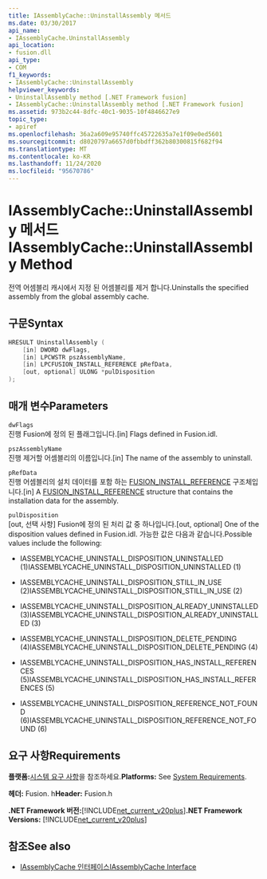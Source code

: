 ```yaml
---
title: IAssemblyCache::UninstallAssembly 메서드
ms.date: 03/30/2017
api_name:
- IAssemblyCache.UninstallAssembly
api_location:
- fusion.dll
api_type:
- COM
f1_keywords:
- IAssemblyCache::UninstallAssembly
helpviewer_keywords:
- UninstallAssembly method [.NET Framework fusion]
- IAssemblyCache::UninstallAssembly method [.NET Framework fusion]
ms.assetid: 973b2c44-8dfc-40c1-9035-10f4846627e9
topic_type:
- apiref
ms.openlocfilehash: 36a2a609e95740ffc45722635a7e1f09e0ed5601
ms.sourcegitcommit: d8020797a6657d0fbbdff362b80300815f682f94
ms.translationtype: MT
ms.contentlocale: ko-KR
ms.lasthandoff: 11/24/2020
ms.locfileid: "95670786"
---
```

# <a name="iassemblycacheuninstallassembly-method"></a><span data-ttu-id="0164f-102">IAssemblyCache::UninstallAssembly 메서드</span><span class="sxs-lookup"><span data-stu-id="0164f-102">IAssemblyCache::UninstallAssembly Method</span></span>

<span data-ttu-id="0164f-103">전역 어셈블리 캐시에서 지정 된 어셈블리를 제거 합니다.</span><span class="sxs-lookup"><span data-stu-id="0164f-103">Uninstalls the specified assembly from the global assembly cache.</span></span>  
  
## <a name="syntax"></a><span data-ttu-id="0164f-104">구문</span><span class="sxs-lookup"><span data-stu-id="0164f-104">Syntax</span></span>  
  
```cpp  
HRESULT UninstallAssembly (  
    [in] DWORD dwFlags,  
    [in] LPCWSTR pszAssemblyName,  
    [in] LPCFUSION_INSTALL_REFERENCE pRefData,  
    [out, optional] ULONG *pulDisposition  
);  
```  
  
## <a name="parameters"></a><span data-ttu-id="0164f-105">매개 변수</span><span class="sxs-lookup"><span data-stu-id="0164f-105">Parameters</span></span>  

 `dwFlags`  
 <span data-ttu-id="0164f-106">진행 Fusion에 정의 된 플래그입니다.</span><span class="sxs-lookup"><span data-stu-id="0164f-106">[in] Flags defined in Fusion.idl.</span></span>  
  
 `pszAssemblyName`  
 <span data-ttu-id="0164f-107">진행 제거할 어셈블리의 이름입니다.</span><span class="sxs-lookup"><span data-stu-id="0164f-107">[in] The name of the assembly to uninstall.</span></span>  
  
 `pRefData`  
 <span data-ttu-id="0164f-108">진행 어셈블리의 설치 데이터를 포함 하는 [FUSION_INSTALL_REFERENCE](fusion-install-reference-structure.md) 구조체입니다.</span><span class="sxs-lookup"><span data-stu-id="0164f-108">[in] A [FUSION_INSTALL_REFERENCE](fusion-install-reference-structure.md) structure that contains the installation data for the assembly.</span></span>  
  
 `pulDisposition`  
 <span data-ttu-id="0164f-109">[out, 선택 사항] Fusion에 정의 된 처리 값 중 하나입니다.</span><span class="sxs-lookup"><span data-stu-id="0164f-109">[out, optional] One of the disposition values defined in Fusion.idl.</span></span> <span data-ttu-id="0164f-110">가능한 값은 다음과 같습니다.</span><span class="sxs-lookup"><span data-stu-id="0164f-110">Possible values include the following:</span></span>  
  
- <span data-ttu-id="0164f-111">IASSEMBLYCACHE_UNINSTALL_DISPOSITION_UNINSTALLED (1)</span><span class="sxs-lookup"><span data-stu-id="0164f-111">IASSEMBLYCACHE_UNINSTALL_DISPOSITION_UNINSTALLED (1)</span></span>  
  
- <span data-ttu-id="0164f-112">IASSEMBLYCACHE_UNINSTALL_DISPOSITION_STILL_IN_USE (2)</span><span class="sxs-lookup"><span data-stu-id="0164f-112">IASSEMBLYCACHE_UNINSTALL_DISPOSITION_STILL_IN_USE (2)</span></span>  
  
- <span data-ttu-id="0164f-113">IASSEMBLYCACHE_UNINSTALL_DISPOSITION_ALREADY_UNINSTALLED (3)</span><span class="sxs-lookup"><span data-stu-id="0164f-113">IASSEMBLYCACHE_UNINSTALL_DISPOSITION_ALREADY_UNINSTALLED (3)</span></span>  
  
- <span data-ttu-id="0164f-114">IASSEMBLYCACHE_UNINSTALL_DISPOSITION_DELETE_PENDING (4)</span><span class="sxs-lookup"><span data-stu-id="0164f-114">IASSEMBLYCACHE_UNINSTALL_DISPOSITION_DELETE_PENDING (4)</span></span>  
  
- <span data-ttu-id="0164f-115">IASSEMBLYCACHE_UNINSTALL_DISPOSITION_HAS_INSTALL_REFERENCES (5)</span><span class="sxs-lookup"><span data-stu-id="0164f-115">IASSEMBLYCACHE_UNINSTALL_DISPOSITION_HAS_INSTALL_REFERENCES (5)</span></span>  
  
- <span data-ttu-id="0164f-116">IASSEMBLYCACHE_UNINSTALL_DISPOSITION_REFERENCE_NOT_FOUND (6)</span><span class="sxs-lookup"><span data-stu-id="0164f-116">IASSEMBLYCACHE_UNINSTALL_DISPOSITION_REFERENCE_NOT_FOUND (6)</span></span>  
  
## <a name="requirements"></a><span data-ttu-id="0164f-117">요구 사항</span><span class="sxs-lookup"><span data-stu-id="0164f-117">Requirements</span></span>  

 <span data-ttu-id="0164f-118">**플랫폼:**[시스템 요구 사항](../../get-started/system-requirements.md)을 참조하세요.</span><span class="sxs-lookup"><span data-stu-id="0164f-118">**Platforms:** See [System Requirements](../../get-started/system-requirements.md).</span></span>  
  
 <span data-ttu-id="0164f-119">**헤더:** Fusion. h</span><span class="sxs-lookup"><span data-stu-id="0164f-119">**Header:** Fusion.h</span></span>  
  
 <span data-ttu-id="0164f-120">**.NET Framework 버전:**[!INCLUDE[net_current_v20plus](../../../../includes/net-current-v20plus-md.md)]</span><span class="sxs-lookup"><span data-stu-id="0164f-120">**.NET Framework Versions:** [!INCLUDE[net_current_v20plus](../../../../includes/net-current-v20plus-md.md)]</span></span>  
  
## <a name="see-also"></a><span data-ttu-id="0164f-121">참조</span><span class="sxs-lookup"><span data-stu-id="0164f-121">See also</span></span>

- [<span data-ttu-id="0164f-122">IAssemblyCache 인터페이스</span><span class="sxs-lookup"><span data-stu-id="0164f-122">IAssemblyCache Interface</span></span>](iassemblycache-interface.md)
